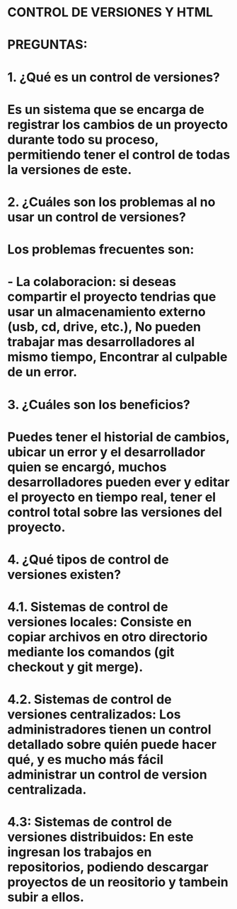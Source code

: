 # CONTROL DE VERSIONES Y HTML

# PREGUNTAS:

# 1. ¿Qué es un control de versiones?

#   Es un sistema que se encarga de registrar los cambios de un proyecto durante todo su proceso, permitiendo tener el    control de todas la versiones de este.

# 2. ¿Cuáles son los problemas al no usar un control de versiones?

#   Los problemas frecuentes son:
#   - La colaboracion: si deseas compartir el proyecto tendrias que usar un almacenamiento externo (usb, cd, drive, etc.), No pueden trabajar mas desarrolladores al mismo tiempo, Encontrar al culpable de un error.

# 3. ¿Cuáles son los beneficios?

#   Puedes tener el historial de cambios, ubicar un error y el desarrollador quien se encargó, muchos desarrolladores pueden ever y editar el proyecto en tiempo real, tener el control total sobre las versiones del proyecto.

# 4. ¿Qué tipos de control de versiones existen?
# 4.1. Sistemas de control de versiones locales: Consiste en copiar archivos en otro directorio mediante los comandos (git checkout y git merge).
# 4.2. Sistemas de control de versiones centralizados: Los administradores tienen un control detallado sobre quién puede hacer qué, y es mucho más fácil administrar un control de version centralizada.
# 4.3: Sistemas de control de versiones distribuidos: En este ingresan los trabajos en repositorios, podiendo descargar proyectos de un reositorio y tambein subir a ellos.
